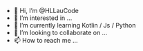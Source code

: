 - 👋 Hi, I’m @HLLauCode
- 👀 I’m interested in ...
- 🌱 I’m currently learning Kotlin / Js / Python
- 💞️ I’m looking to collaborate on ...
- 📫 How to reach me ...

<!---
HLLauCode/HLLauCode is a ✨ special ✨ repository because its `README.md` (this file) appears on your GitHub profile.
You can click the Preview link to take a look at your changes.
--->
